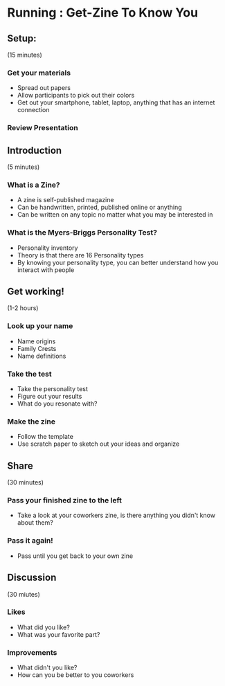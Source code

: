 # Running : Get-Zine To Know You

## Setup:
(15 minutes)
### Get your materials
- Spread out papers
- Allow participants to pick out their colors
- Get out your smartphone, tablet, laptop, anything that has an internet connection
### Review Presentation

## Introduction
(5 minutes)
### What is a Zine?
- A zine is self-published magazine
- Can be handwritten, printed, published online or anything
- Can be written on any topic no matter what you may be interested in
### What is the Myers-Briggs Personality Test?
- Personality inventory 
- Theory is that there are 16 Personality types
- By knowing your personality type, you can better understand how you interact with people 

## Get working!
(1-2 hours)
### Look up your name
- Name origins
- Family Crests
- Name definitions
### Take the test
- Take the personality test
- Figure out your results
- What do you resonate with?
### Make the zine
- Follow the template
- Use scratch paper to sketch out your ideas and organize

## Share
(30 minutes)
### Pass your finished zine to the left
- Take a look at your coworkers zine, is there anything you didn't know about them?
### Pass it again!
- Pass until you get back to your own zine

## Discussion
(30 miutes)
### Likes
- What did you like?
- What was your favorite part?
### Improvements
- What didn't you like?
- How can you be better to you coworkers
